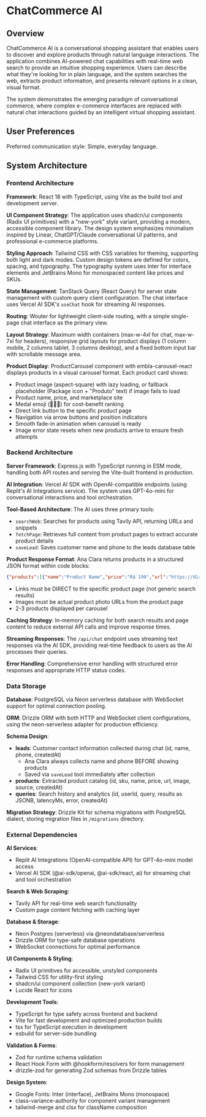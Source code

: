 # ChatCommerce AI

## Overview

ChatCommerce AI is a conversational shopping assistant that enables users to discover and explore products through natural language interactions. The application combines AI-powered chat capabilities with real-time web search to provide an intuitive shopping experience. Users can describe what they're looking for in plain language, and the system searches the web, extracts product information, and presents relevant options in a clean, visual format.

The system demonstrates the emerging paradigm of conversational commerce, where complex e-commerce interfaces are replaced with natural chat interactions guided by an intelligent virtual shopping assistant.

## User Preferences

Preferred communication style: Simple, everyday language.

## System Architecture

### Frontend Architecture

**Framework**: React 18 with TypeScript, using Vite as the build tool and development server.

**UI Component Strategy**: The application uses shadcn/ui components (Radix UI primitives) with a "new-york" style variant, providing a modern, accessible component library. The design system emphasizes minimalism inspired by Linear, ChatGPT/Claude conversational UI patterns, and professional e-commerce platforms.

**Styling Approach**: Tailwind CSS with CSS variables for theming, supporting both light and dark modes. Custom design tokens are defined for colors, spacing, and typography. The typography system uses Inter for interface elements and JetBrains Mono for monospaced content like prices and SKUs.

**State Management**: TanStack Query (React Query) for server state management with custom query client configuration. The chat interface uses Vercel AI SDK's `useChat` hook for streaming AI responses.

**Routing**: Wouter for lightweight client-side routing, with a simple single-page chat interface as the primary view.

**Layout Strategy**: Maximum width containers (max-w-4xl for chat, max-w-7xl for headers), responsive grid layouts for product displays (1 column mobile, 2 columns tablet, 3 columns desktop), and a fixed bottom input bar with scrollable message area.

**Product Display**: ProductCarousel component with embla-carousel-react displays products in a visual carousel format. Each product card shows:
- Product image (aspect-square) with lazy loading, or fallback placeholder (Package icon + "Produto" text) if image fails to load
- Product name, price, and marketplace site
- Medal emoji (🥇🥈🥉) for cost-benefit ranking
- Direct link button to the specific product page
- Navigation via arrow buttons and position indicators
- Smooth fade-in animation when carousel is ready
- Image error state resets when new products arrive to ensure fresh attempts

### Backend Architecture

**Server Framework**: Express.js with TypeScript running in ESM mode, handling both API routes and serving the Vite-built frontend in production.

**AI Integration**: Vercel AI SDK with OpenAI-compatible endpoints (using Replit's AI Integrations service). The system uses GPT-4o-mini for conversational interactions and tool orchestration.

**Tool-Based Architecture**: The AI uses three primary tools:
- `searchWeb`: Searches for products using Tavily API, returning URLs and snippets
- `fetchPage`: Retrieves full content from product pages to extract accurate product details
- `saveLead`: Saves customer name and phone to the leads database table

**Product Response Format**: Ana Clara returns products in a structured JSON format within code blocks:
```json
{"products":[{"name":"Product Name","price":"R$ 199","url":"https://direct-product-link","image":"https://product-image.jpg","site":"Shopee","emoji":"🥇"}]}
```
- Links must be DIRECT to the specific product page (not generic search results)
- Images must be actual product photo URLs from the product page
- 2-3 products displayed per carousel

**Caching Strategy**: In-memory caching for both search results and page content to reduce external API calls and improve response times.

**Streaming Responses**: The `/api/chat` endpoint uses streaming text responses via the AI SDK, providing real-time feedback to users as the AI processes their queries.

**Error Handling**: Comprehensive error handling with structured error responses and appropriate HTTP status codes.

### Data Storage

**Database**: PostgreSQL via Neon serverless database with WebSocket support for optimal connection pooling.

**ORM**: Drizzle ORM with both HTTP and WebSocket client configurations, using the neon-serverless adapter for production efficiency.

**Schema Design**:
- **leads**: Customer contact information collected during chat (id, name, phone, createdAt)
  - Ana Clara always collects name and phone BEFORE showing products
  - Saved via `saveLead` tool immediately after collection
- **products**: Extracted product catalog (id, sku, name, price, url, image, source, createdAt)
- **queries**: Search history and analytics (id, userId, query, results as JSONB, latencyMs, error, createdAt)

**Migration Strategy**: Drizzle Kit for schema migrations with PostgreSQL dialect, storing migration files in `/migrations` directory.

### External Dependencies

**AI Services**:
- Replit AI Integrations (OpenAI-compatible API) for GPT-4o-mini model access
- Vercel AI SDK (@ai-sdk/openai, @ai-sdk/react, ai) for streaming chat and tool orchestration

**Search & Web Scraping**:
- Tavily API for real-time web search functionality
- Custom page content fetching with caching layer

**Database & Storage**:
- Neon Postgres (serverless) via @neondatabase/serverless
- Drizzle ORM for type-safe database operations
- WebSocket connections for optimal performance

**UI Components & Styling**:
- Radix UI primitives for accessible, unstyled components
- Tailwind CSS for utility-first styling
- shadcn/ui component collection (new-york variant)
- Lucide React for icons

**Development Tools**:
- TypeScript for type safety across frontend and backend
- Vite for fast development and optimized production builds
- tsx for TypeScript execution in development
- esbuild for server-side bundling

**Validation & Forms**:
- Zod for runtime schema validation
- React Hook Form with @hookform/resolvers for form management
- drizzle-zod for generating Zod schemas from Drizzle tables

**Design System**:
- Google Fonts: Inter (interface), JetBrains Mono (monospace)
- class-variance-authority for component variant management
- tailwind-merge and clsx for className composition